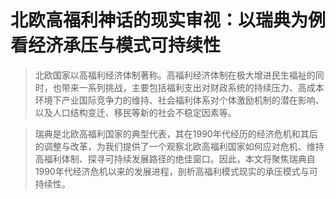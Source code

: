 # 北欧高福利神话的现实审视：以瑞典为例看经济承压与模式可持续性

> 北欧国家以高福利经济体制著称。高福利经济体制在极大增进民生福祉的同时，也带来一系列挑战，主要包括福利支出对财政系统的持续压力、高成本环境下产业国际竞争力的维持、社会福利体系对个体激励机制的潜在影响、以及人口结构变迁、移民等新的社会不稳定因素等。

> 瑞典是北欧高福利国家的典型代表，其在1990年代经历的经济危机和其后的调整与改革，为我们提供了一个观察北欧高福利国家如何应对危机、维持高福利体制、探寻可持续发展路径的绝佳窗口。因此，本文将聚焦瑞典自1990年代经济危机以来的发展进程，剖析高福利模式现实的承压模式与可持续性。